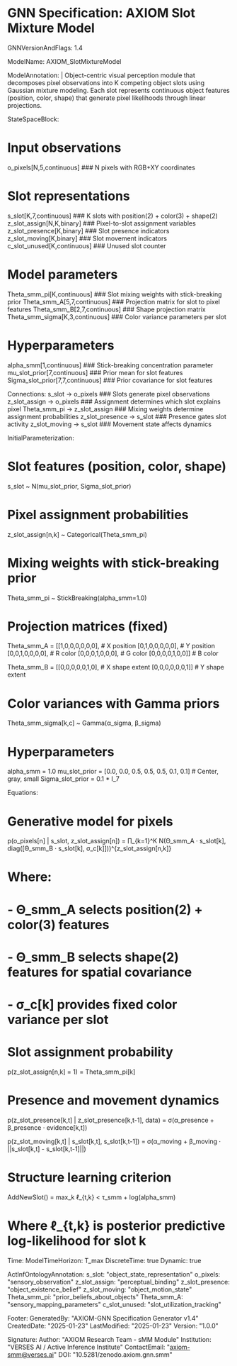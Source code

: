 # GNN Specification: AXIOM Slot Mixture Model
GNNVersionAndFlags: 1.4

ModelName: AXIOM_SlotMixtureModel

ModelAnnotation: |
  Object-centric visual perception module that decomposes pixel observations
  into K competing object slots using Gaussian mixture modeling. Each slot
  represents continuous object features (position, color, shape) that generate
  pixel likelihoods through linear projections.

StateSpaceBlock:
  # Input observations
  o_pixels[N,5,continuous]     ### N pixels with RGB+XY coordinates
  
  # Slot representations  
  s_slot[K,7,continuous]       ### K slots with position(2) + color(3) + shape(2)
  z_slot_assign[N,K,binary]    ### Pixel-to-slot assignment variables
  z_slot_presence[K,binary]    ### Slot presence indicators
  z_slot_moving[K,binary]      ### Slot movement indicators
  c_slot_unused[K,continuous]  ### Unused slot counter
  
  # Model parameters
  Theta_smm_pi[K,continuous]   ### Slot mixing weights with stick-breaking prior
  Theta_smm_A[5,7,continuous]  ### Projection matrix for slot to pixel features
  Theta_smm_B[2,7,continuous]  ### Shape projection matrix
  Theta_smm_sigma[K,3,continuous] ### Color variance parameters per slot
  
  # Hyperparameters
  alpha_smm[1,continuous]      ### Stick-breaking concentration parameter
  mu_slot_prior[7,continuous]  ### Prior mean for slot features
  Sigma_slot_prior[7,7,continuous] ### Prior covariance for slot features

Connections:
  s_slot -> o_pixels           ### Slots generate pixel observations
  z_slot_assign -> o_pixels    ### Assignment determines which slot explains pixel
  Theta_smm_pi -> z_slot_assign ### Mixing weights determine assignment probabilities
  z_slot_presence -> s_slot    ### Presence gates slot activity
  z_slot_moving -> s_slot      ### Movement state affects dynamics

InitialParameterization:
  # Slot features (position, color, shape)
  s_slot ~ N(mu_slot_prior, Sigma_slot_prior)
  
  # Pixel assignment probabilities  
  z_slot_assign[n,k] ~ Categorical(Theta_smm_pi)
  
  # Mixing weights with stick-breaking prior
  Theta_smm_pi ~ StickBreaking(alpha_smm=1.0)
  
  # Projection matrices (fixed)
  Theta_smm_A = [[1,0,0,0,0,0,0],    # X position
                 [0,1,0,0,0,0,0],    # Y position  
                 [0,0,1,0,0,0,0],    # R color
                 [0,0,0,1,0,0,0],    # G color
                 [0,0,0,0,1,0,0]]    # B color
  
  Theta_smm_B = [[0,0,0,0,0,1,0],    # X shape extent
                 [0,0,0,0,0,0,1]]    # Y shape extent
  
  # Color variances with Gamma priors
  Theta_smm_sigma[k,c] ~ Gamma(α_sigma, β_sigma)
  
  # Hyperparameters
  alpha_smm = 1.0
  mu_slot_prior = [0.0, 0.0, 0.5, 0.5, 0.5, 0.1, 0.1]  # Center, gray, small
  Sigma_slot_prior = 0.1 * I_7

Equations:
  # Generative model for pixels
  p(o_pixels[n] | s_slot, z_slot_assign[n]) = 
    ∏_{k=1}^K N(Θ_smm_A · s_slot[k], 
                 diag([Θ_smm_B · s_slot[k], σ_c[k]]))^{z_slot_assign[n,k]}
  
  # Where:
  # - Θ_smm_A selects position(2) + color(3) features
  # - Θ_smm_B selects shape(2) features for spatial covariance
  # - σ_c[k] provides fixed color variance per slot
  
  # Slot assignment probability
  p(z_slot_assign[n,k] = 1) = Theta_smm_pi[k]
  
  # Presence and movement dynamics
  p(z_slot_presence[k,t] | z_slot_presence[k,t-1], data) = 
    σ(α_presence + β_presence · evidence[k,t])
  
  p(z_slot_moving[k,t] | s_slot[k,t], s_slot[k,t-1]) = 
    σ(α_moving + β_moving · ||s_slot[k,t] - s_slot[k,t-1]||)
  
  # Structure learning criterion
  AddNewSlot() = max_k ℓ_{t,k} < τ_smm + log(alpha_smm)
  
  # Where ℓ_{t,k} is posterior predictive log-likelihood for slot k

Time:
  ModelTimeHorizon: T_max
  DiscreteTime: true
  Dynamic: true

ActInfOntologyAnnotation:
  s_slot: "object_state_representation"
  o_pixels: "sensory_observation" 
  z_slot_assign: "perceptual_binding"
  z_slot_presence: "object_existence_belief"
  z_slot_moving: "object_motion_state"
  Theta_smm_pi: "prior_beliefs_about_objects"
  Theta_smm_A: "sensory_mapping_parameters"
  c_slot_unused: "slot_utilization_tracking"

Footer:
  GeneratedBy: "AXIOM-GNN Specification Generator v1.4"
  CreatedDate: "2025-01-23"
  LastModified: "2025-01-23"
  Version: "1.0.0"
  
Signature:
  Author: "AXIOM Research Team - sMM Module"
  Institution: "VERSES AI / Active Inference Institute"
  ContactEmail: "axiom-smm@verses.ai"
  DOI: "10.5281/zenodo.axiom.gnn.smm" 